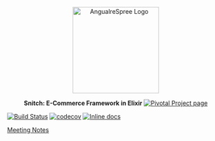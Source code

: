 

<p align="center">
    <img alt="AngualreSpree Logo" title="Snitch Logo" src="https://res.cloudinary.com/ashish173/image/upload/c_scale,w_492/v1523451848/snitch_logo_o8xxon.jpg" width="200">
</p>

<p align="center">
  <b>Snitch: E-Commerce Framework in Elixir</b>
  <a href="https://www.pivotaltracker.com/n/projects/2149807" target='_blank'><img alt="Pivotal Project page" src="http://res.cloudinary.com/zeus999/image/upload/c_limit,h_1041,w_1487/v1486457388/Yatrum%20Logo/pt-badge_ss3dyt.svg"></a>
</p>

[![Build Status](https://travis-ci.org/aviabird/snitch.svg?branch=develop)](https://travis-ci.org/aviabird/snitch)
[![codecov](https://codecov.io/gh/aviabird/snitch/branch/develop/graph/badge.svg)](https://codecov.io/gh/aviabird/snitch)
[![Inline docs](http://inch-ci.org/github/aviabird/snitch.svg)](http://inch-ci.org/github/aviabird/snitch)

[Meeting Notes](https://docs.google.com/document/d/15aNtYfPDKtdctC6KPLgW1BNN8I6EoBA-Q9KYqymt7gA/edit?usp=sharing)

